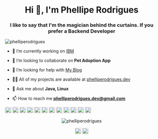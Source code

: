 <h1 align="center">Hi 👋, I'm Phellipe Rodrigues</h1>
<h3 align="center">I like to say that I'm the magician behind the curtains. If you prefer a Backend Developer</h3>
<p align="left"> <img src="https://komarev.com/ghpvc/?username=phelliperodrigues" alt="phelliperodrigues" /> </p>

- 🔭 I’m currently working on [IBM](https://www.ibm.com/br-pt)

- 👯 I’m looking to collaborate on **Pet Adoption App**

- 🤔 I’m looking for help with [My Blog](httpś://blog.phelliperodrigued.dev)

- 👨‍💻 All of my projects are available at [phelliperodrigues.dev](httpś://phelliperodrigues.dev)

- 💬 Ask me about **Java, Linux**

- 📫 How to reach me **phelliperodrigues.dev@gmail.com**

<p align="left"><img src="https://konpa.github.io/devicon/devicon.git/icons/vuejs/vuejs-original-wordmark.svg" alt="vuejs" width="20" height="20"/> <img src="https://konpa.github.io/devicon/devicon.git/icons/angularjs/angularjs-original.svg" alt="angularjs" width="20" height="20"/> <img src="https://konpa.github.io/devicon/devicon.git/icons/bootstrap/bootstrap-plain.svg" alt="bootstrap" width="20" height="20"/> <img src="https://konpa.github.io/devicon/devicon.git/icons/docker/docker-original-wordmark.svg" alt="docker" width="20" height="20"/> <img src="https://konpa.github.io/devicon/devicon.git/icons/html5/html5-original-wordmark.svg" alt="html5" width="20" height="20"/> <img src="https://konpa.github.io/devicon/devicon.git/icons/java/java-original-wordmark.svg" alt="java" width="20" height="20"/> <img src="https://konpa.github.io/devicon/devicon.git/icons/javascript/javascript-original.svg" alt="javascript" width="20" height="20"/> <img src="https://konpa.github.io/devicon/devicon.git/icons/postgresql/postgresql-original-wordmark.svg" alt="postgresql" width="20" height="20"/> <img src="https://konpa.github.io/devicon/devicon.git/icons/rails/rails-original-wordmark.svg" alt="rails" width="20" height="20"/> <img src="https://konpa.github.io/devicon/devicon.git/icons/ruby/ruby-original-wordmark.svg" alt="ruby" width="20" height="20"/> <img src="https://konpa.github.io/devicon/devicon.git/icons/nodejs/nodejs-original-wordmark.svg" alt="nodejs" width="20" height="20"/> <img src="https://konpa.github.io/devicon/devicon.git/icons/oracle/oracle-original.svg" alt="oracle" width="20" height="20"/></p><p align="center"> <img src="https://github-readme-stats.vercel.app/api?username=phelliperodrigues&show_icons=true" alt="phelliperodrigues" /> </p>

<p align="center">
<a href="https://linkedin.com/in/phelliperodrigues" target="blank"><img align="center" src="https://cdn.jsdelivr.net/npm/simple-icons@3.0.1/icons/linkedin.svg" alt="phelliperodrigues" height="20" width="20" /></a>
<a href="https://stackoverflow.com/phelliperodrigues" target="blank"><img align="center" src="https://cdn.jsdelivr.net/npm/simple-icons@3.0.1/icons/stackoverflow.svg" alt="phelliperodrigues" height="20" width="20" /></a>
</p>
